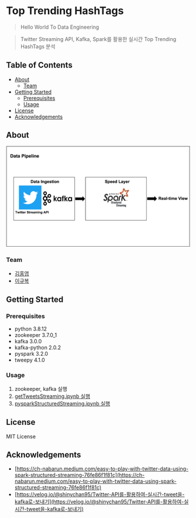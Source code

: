 # Top Trending HashTags

> Hello World To Data Engineering

> Twitter Streaming API, Kafka, Spark를 활용한 실시간 Top Trending HashTags 분석

## Table of Contents

- [About](#About)
  - [Team](#Team)
- [Getting Started](#Getting-Started)
  - [Prerequisites](#Prerequisites)
  - [Usage](#Usage)
- [License](#License)
- [Acknowledgements](#Acknowledgements)

## About

![data_pipeline](./data_pipeline.jpg)

### Team

- [김홍엽](https://github.com/hngyb)
- [이규복](https://github.com/gyubok-lee)

## Getting Started

### Prerequisites

- python 3.8.12
- zookeeper 3.7.0_1
- kafka 3.0.0
- kafka-python 2.0.2
- pyspark 3.2.0
- tweepy 4.1.0

### Usage

1. zookeeper, kafka 실행
2. [getTweetsStreaming.ipynb 실행](./dataIngestion/getTweetsStreaming.ipynb)
3. [pysparkStructuredStreaming.ipynb 실행](./speedLayer/pysparkStructuredStreaming.ipynb)

## License

MIT License

## Acknowledgements

- [https://ch-nabarun.medium.com/easy-to-play-with-twitter-data-using-spark-structured-streaming-76fe86f1f81c](https://ch-nabarun.medium.com/easy-to-play-with-twitter-data-using-spark-structured-streaming-76fe86f1f81c)
- [https://velog.io/@shinychan95/Twitter-API를-활용하여-실시간-tweet을-kafka로-보내기](https://velog.io/@shinychan95/Twitter-API를-활용하여-실시간-tweet을-kafka로-보내기)
